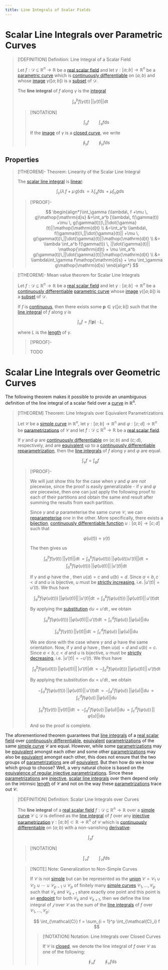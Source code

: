```yaml
---
title: Line Integrals of Scalar Fields
---
```


# Scalar Line Integrals over Parametric Curves

>[!DEFINITION] Definition: Line Integral of a Scalar Field
>
>Let $f: \mathcal{D} \subseteq \mathbb{R}^n \to \mathbb{R}$ be a [real scalar field](../Real%20Scalar%20Field.md) and let $\gamma: [a;b] \to \mathbb{R}^n$ be a [parametric curve](../../../Real%20Vector%20Functions/Parametric%20Curves/Parametric%20Curve.md) which is [continuously differentiable](../../../Real%20Vector%20Functions/Parametric%20Curves/Differentiation/Differentiability%20of%20Parametric%20Curves.md) on $(a;b)$ and whose [image](../../../../Functions/Functions.md) $\gamma([a;b])$ is a [subset](../../../../../Set%20Theory/Sets.md) of $\mathcal{D}$.
>
>The **line integral** of $f$ along $\gamma$ is the [integral](../../../Real%20Functions/Integration/Definite%20Integrals.md)
>
>$$
>\int_a^b f(\gamma(t))\, ||\dot{\gamma}(t)|| \mathop{\mathrm{d}t}
>$$
>
>>[!NOTATION]
>>
>>$$
>>\int_{\gamma} f \qquad \int_{\gamma} f \mathop{\mathrm{d}s}
>>$$
>>
>>If the [image](../../../../Functions/Functions.md) of $\gamma$ is a [closed curve](../../../../../Geometry/Euclidean%20Geometry/Curves/Curves.md), we write
>>
>>$$
>>\oint_{\gamma} f \qquad \oint_{\gamma} f \mathop{\mathrm{d}s}
>>$$
>>
>

## Properties

>[!THEOREM]- Theorem: Linearity of the Scalar Line Integral
>
>The [scalar line integral](Scalar%20Line%20Integrals.md) is [linear](../../../../../Algebra/Linear%20Algebra/Linear%20Transformations/Linear%20Transformation.md):
>
>$$
>\int_{\gamma} (\lambda\, f +\mu \, g)\mathop{\mathrm{d}s} = \lambda\int_{\gamma} f\mathop{\mathrm{d}s} + \mu \int_{\gamma} g\mathop{\mathrm{d}s}
>$$
>
>>[!PROOF]-
>>
>>$$
>>\begin{align*}\int_\gamma (\lambda\, f +\mu \, g)\mathop{\mathrm{d}s} &=\int_a^b [\lambda\, f(\gamma(t)) +\mu \, g(\gamma(t))]\,||\dot{\gamma}(t)||\mathop{\mathrm{d}t} \\ &=\int_a^b \lambda\, f(\gamma(t))\,||\dot{\gamma}(t)|| +\mu \, g(\gamma(t))\,||\dot{\gamma}(t)||\mathop{\mathrm{d}t} \\ &= \lambda \int_a^b f(\gamma(t)) \, ||\dot{\gamma}(t)|| \mathop{\mathrm{d}t} + \mu \int_a^b g(\gamma(t))\,||\dot{\gamma}(t)||\mathop{\mathrm{d}t} \\ &= \lambda\int_\gamma f\mathop{\mathrm{d}s} + \mu \int_\gamma g\mathop{\mathrm{d}s} \end{align*}
>>$$
>>
>

>[!THEOREM]- Mean value theorem for Scalar Line Integrals
>
>Let $f: \mathcal{D} \subseteq \mathbb{R}^n \to \mathbb{R}$ be a [real scalar field](../Real%20Scalar%20Field.md) and let $\gamma: [a;b] \to \mathbb{R}^n$ be a [continuously differentiable](../../../Real%20Vector%20Functions/Parametric%20Curves/Differentiation/Differentiability%20of%20Parametric%20Curves.md) [parametric curve](../../../Real%20Vector%20Functions/Parametric%20Curves/Parametric%20Curve.md) whose [image](../../../../Functions/Functions.md) $\gamma([a;b])$ is a [subset](../../../../../Set%20Theory/Sets.md) of $\mathcal{D}$.
>
>If $f$ is [continuous](../Continuity%20of%20Real%20Scalar%20Fields.md), then there exists some $\mathbf{p} \in \gamma([a;b])$ such that the [line integral](Scalar%20Line%20Integrals.md) of $f$ along $\gamma$ is
>
>$$
>\int_{\gamma} f = f(\mathbf{p})\cdot L,
>$$
>
>where $L$ is the [length](../../../Real%20Vector%20Functions/Parametric%20Curves/Length.md) of $\gamma$.
>
>>[!PROOF]-
>>
>>TODO
>>
>

# Scalar Line Integrals over Geometric Curves

The following theorem makes it possible to provide an unambiguous definition of the line integral of a scalar field over a [curve](../../../../../Geometry/Euclidean%20Geometry/Curves/Curves.md) in $\mathbb{R}^n$.

>[!THEOREM] Theorem: Line Integrals over Equivalent Parametrizations
>
>Let $\mathcal{C}$ be a [simple curve](../../../../../Geometry/Euclidean%20Geometry/Curves/Curves.md#Simple%20Curves) in $\mathbb{R}^n$, let $\gamma: [a;b] \to \mathbb{R}^n$ and $\varphi: [c;d] \to \mathbb{R}^n$ be [parametrizations](../../../../../Geometry/Euclidean%20Geometry/Curves/Curves.md#Parametrizations) of $\mathcal{C}$ and let $f: \mathcal{D} \subseteq \mathbb{R}^n \to \mathbb{R}$ be a [real scalar field](../Real%20Scalar%20Field.md).
>
>If $\gamma$ and $\varphi$ are [continuously differentiable](../../Parametric%20Curves/Differentiation/Differentiability%20of%20Parametric%20Curves.md) on $(a;b)$ and $(c;d)$, respectively, and are [equivalent](../../../../../Geometry/Euclidean%20Geometry/Curves/Curves.md#Equivalence%20of%20Parametrizations) up to a [continuously differentiable](../../../Real%20Functions/Differentiability.md) [reparametrization](../../../../../Geometry/Euclidean%20Geometry/Curves/Curves.md), then the [line integrals](Scalar%20Line%20Integrals.md) of $f$ along $\gamma$ and $\varphi$ are equal.
>
>$$
>\int_{\gamma} f = \int_{\varphi} f
>$$
>
>>[!PROOF]-
>>
>>We will just show this for the case when $\gamma$ and $\varphi$ are *not* piecewise, since the proof is easily generalizable - if $\gamma$ and $\varphi$ *are* piecewise, then one can just apply the following proof to each of their partitions and obtain the same end result after summing the results from each partition.
>>
>>Since $\gamma$ and $\varphi$ parameterise the same curve $\mathcal{C}$, we can [reparameterise](../../../../../Geometry/Euclidean%20Geometry/Curves/Curves.md) one in the other. More specifically, there exists a [bijection](../../../../Functions/Injections,%20Surjections%20and%20Bijections.md), [continuously differentiable function](../../../Real%20Functions/Differentiability.md) $u: [a;b] \to [c;d]$ such that
>>
>>$$
>>\varphi(u(t)) = \gamma (t)
>>$$
>>
>>The [](../../../Real%20Vector%20Functions/Parametric%20Curves/Differentiation/Differentiation%20Rules%20for%20Curve%20Parameterisations.md#^chainrule) then gives us
>>
>>$$
>>\int_a^b f(\gamma(t))\, ||\dot\gamma (t)||\mathop{\mathrm{d}t} = \int_a^b f(\varphi(u(t)))\, ||\dot\varphi (u(t)) u'(t)|| \mathop{\mathrm{d}t} =  \int_a^b f(\varphi(u(t)))\, ||\dot\varphi (u(t))|| \, |u'(t)|\mathop{\mathrm{d}t}
>>$$
>>
>>If $\gamma$ and $\varphi$ have the [](../../../../../Geometry/Euclidean%20Geometry/Curves/Curves.md#^orientation), then $u(a) = c$ and $u(b) = d$. Since $a \lt b, c \lt d$ and $u$ is bijective, $u$ must be [strictly increasing](../../../Real%20Functions/Monotony.md), i.e. $|u'(t)| = u'(t)$. We thus have
>>
>>$$
>>\int_a^b f(\varphi(u(t)))\, ||\dot\varphi (u(t))|| \, |u'(t)|\mathop{\mathrm{d}t} = \int_a^b f(\varphi(u(t))) \, ||\dot\varphi (u(t))|| \, u'(t)\mathop{\mathrm{d}t}
>>$$
>>
>>By applying the [substitution](../../../Real%20Functions/Differentiability.md) $\mathrm{d}u = u' \mathop{\mathrm{d}t}$, we obtain 
>>
>>$$
>>\int_a^b f(\varphi(u(t)))\, ||\dot\varphi (u(t))|| \, u'(t)\mathop{\mathrm{d}t} = \int_c^d f(\varphi(u))\, ||\dot \varphi(u)|| \mathop{\mathrm{d}u}
>>$$
>>
>>$$
>>\int_a^b f(\gamma(t))\, ||\dot\gamma (t)||\mathop{\mathrm{d}t} = \int_c^d f(\varphi(u))\, ||\dot \varphi(u)|| \mathop{\mathrm{d}u}
>>$$
>>
>>We are done with the case where $\gamma$ and $\varphi$ have the same orientation. Now, if $\gamma$ and $\varphi$ have [](../../../../../Geometry/Euclidean%20Geometry/Curves/Curves.md#^orientation), then $u(a) = d$ and $u(b) = c$. Since $a \lt b, c \lt d$ and $u$ is bijective, $u$ must be [strictly decreasing](../../../Real%20Functions/Monotony.md), i.e. $|u'(t)| = -u'(t)$. We thus have
>>
>>$$
>>\int_a^b f(\varphi(u(t)))\, ||\dot\varphi (u(t))|| \, |u'(t)|\mathop{\mathrm{d}t} = - \int_a^b f(\varphi(u(t)))\, ||\dot\varphi (u(t))|| \, u'(t)\mathop{\mathrm{d}t}
>>$$
>>
>>By applying the substitution $\mathrm{d}u = u' \mathop{\mathrm{d}t}$, we obtain 
>>
>>$$
>>-\int_a^b f(\varphi(u(t)))\, ||\dot\varphi (u(t))|| \, u'(t)\mathop{\mathrm{d}t} = - \int_d^c f(\varphi(u))\, ||\dot \varphi(u)|| \mathop{\mathrm{d}u} = \int_c^d f(\varphi(u))\, ||\dot \varphi(u)|| \mathop{\mathrm{d}u}
>>$$
>>
>>$$
>>\int_a^b f(\gamma(t))\, ||\dot\gamma (t)||\mathop{\mathrm{d}t} = - \int_d^c f(\varphi(u))\, ||\dot \varphi(u)|| \mathop{\mathrm{d}u} = \int_c^d f(\varphi(u))\, ||\dot \varphi(u)|| \mathop{\mathrm{d}u}
>>$$
>>
>>And so the proof is complete.
>>
>

The aforementioned theorem guarantees that [line integrals](Scalar%20Line%20Integrals.md) of a [real scalar field](../Real%20Scalar%20Field.md) over [continuously differentiable](../../Parametric%20Curves/Differentiation/Differentiability%20of%20Parametric%20Curves.md), [equivalent](../../../../../Geometry/Euclidean%20Geometry/Curves/Curves.md#Equivalence%20of%20Parametrizations) [parametrizations](../../../../../Geometry/Euclidean%20Geometry/Curves/Curves.md#Parametrizatoins) of the same [simple curve](../../../../../Geometry/Euclidean%20Geometry/Curves/Curves.md#Simple%20Curves) $\mathcal{C}$ are equal. However, while some [parametrizations](../../../../../Geometry/Euclidean%20Geometry/Curves/Curves.md#Parametrizatoins) may be [equivalent](../../../../../Geometry/Euclidean%20Geometry/Curves/Curves.md#Equivalence%20of%20Parametrizations) amongst each other and some other [parametrizations](../../../../../Geometry/Euclidean%20Geometry/Curves/Curves.md#Parametrizatoins) may also be [equivalent](../../../../../Geometry/Euclidean%20Geometry/Curves/Curves.md#Equivalence%20of%20Parametrizations) amongst each other, this does not ensure that the two groups of [parametrizations](../../../../../Geometry/Euclidean%20Geometry/Curves/Curves.md#Parametrizatoins) are *all* [equivalent](../../../../../Geometry/Euclidean%20Geometry/Curves/Curves.md#Equivalence%20of%20Parametrizations). But then how do we know which group to choose? Well, a very natural choice is based on the [equivalence of regular injective parametrizations](../../../../../Geometry/Euclidean%20Geometry/Curves/Curves.md#Equivalence%20of%20Parametrizations). Since these [parametrizations](../../../../../Geometry/Euclidean%20Geometry/Curves/Curves.md#Parametrizatoins) are [injective](../../../../Functions/Injections,%20Surjections%20and%20Bijections.md), [scalar line integrals](Scalar%20Line%20Integrals.md) over them depend only on the intrinsic [length](../../../../../Geometry/Euclidean%20Geometry/Curves/Curves.md#Length) of $\mathcal{C}$ and not on the way these [parametrizations](../../../../../Geometry/Euclidean%20Geometry/Curves/Curves.md#Parametrizatoins) trace out $\mathcal{C}$.

>[!DEFINITION] Definition: Scalar Line Integrals over Curves
>
>The **line integral** of a [real scalar field](../Real%20Scalar%20Field.md) $f: \mathcal{D} \subseteq \mathbb{R}^n \to \mathbb{R}$ over a [simple curve](../../../../../Geometry/Euclidean%20Geometry/Curves/Curves.md#Curves) $\mathcal{C} \subseteq \mathcal{D}$ is defined as the [line integral](Scalar%20Line%20Integrals.md) of $f$ over any [injective](../../../../Functions/Injections,%20Surjections%20and%20Bijections.md) [parametrization](../../../../../Geometry/Euclidean%20Geometry/Curves/Curves.md#Parametrizations) $\gamma: [a;b] \subset \mathbb{R} \to \mathbb{R}^n$ of $\mathcal{C}$ which is [continuously differentiable](../../Parametric%20Curves/Differentiation/Differentiability%20of%20Parametric%20Curves.md) on $(a;b)$ with a non-vanishing [derivative](../../Parametric%20Curves/Differentiation/Differentiability%20of%20Parametric%20Curves.md):
>
>$$
>\int_{\gamma} f
>$$
>
>>[!NOTATION]
>>
>>$$
>>\int_{\mathcal{C}} f \qquad \int_{\mathcal{C}} f \mathop{\mathrm{d}s}
>>$$
>
>>[!NOTE] Note: Generalization to Non-Simple Curves
>>
>>If $\mathcal{C}$ is not [simple](../../../../../Geometry/Euclidean%20Geometry/Curves/Curves.md#Simple%20Curves) but can be represented as the [union](../../../../../Set%20Theory/Collections/Operations%20with%20Collections.md) $\mathcal{C} = \mathcal{C}_1 \cup \mathcal{C}_2 \cup \cdots \cup \mathcal{C}_{p-1} \cup \mathcal{C}_p$ of finitely many [simple curves](../../../../../Geometry/Euclidean%20Geometry/Curves/Curves.md#Simple%20Curves) $\mathcal{C}_1, \dotsc, \mathcal{C}_p$ such that $\mathcal{C}_{k}$ and $\mathcal{C}_{k+1}$ share exactly one point and this point is an [endpoint](../../../../../Geometry/Euclidean%20Geometry/Curves/Curves.md#Curves%20with%20Endpoints) for both $\mathcal{C}_{k}$ and $\mathcal{C}_{k+1}$, then we define the line integral of $\mathcal{f}$ over $\mathcal{C}$ as the sum of the [line integrals](Scalar%20Line%20Integrals.md#Scalar%20Line%20Integrals%20over%20Curves) of $f$ over $\mathcal{C}_1, \dotsc, \mathcal{C}_p$:
>>
>>$$
>>\int_{\mathcal{C}} f = \sum_{i = 1}^p \int_{\mathcal{C}_i} f
>>$$
>>
>>>[!NOTATION] Notation: Line Integrals over Closed Curves
>>>
>>>If $\mathcal{C}$ is [closed](../../../../../Geometry/Euclidean%20Geometry/Curves/Curves.md#Closed%20Curves), we denote the line integral of $f$ over $\mathcal{C}$ as one of the following:
>>>
>>>$$
>>>\oint_{\mathcal{C}} f \qquad \oint_{\mathcal{C}} f \mathop{\mathrm{d}s}
>>>$$
>>>
>>
>